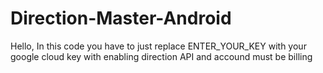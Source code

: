 # Direction-Master-Android
Hello,
In this code you have to just replace ENTER_YOUR_KEY with your google cloud key with enabling direction API and accound must be billing
